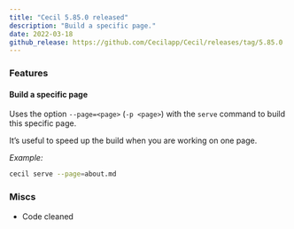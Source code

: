 ```yaml
---
title: "Cecil 5.85.0 released"
description: "Build a specific page."
date: 2022-03-18
github_release: https://github.com/Cecilapp/Cecil/releases/tag/5.85.0
---
```


### Features

#### Build a specific page

Uses the option `--page=<page>` (`-p <page>`) with the `serve` command to build this specific page.

It’s useful to speed up the build when you are working on one page.

_Example:_  
```bash
cecil serve --page=about.md
```

### Miscs

- Code cleaned

